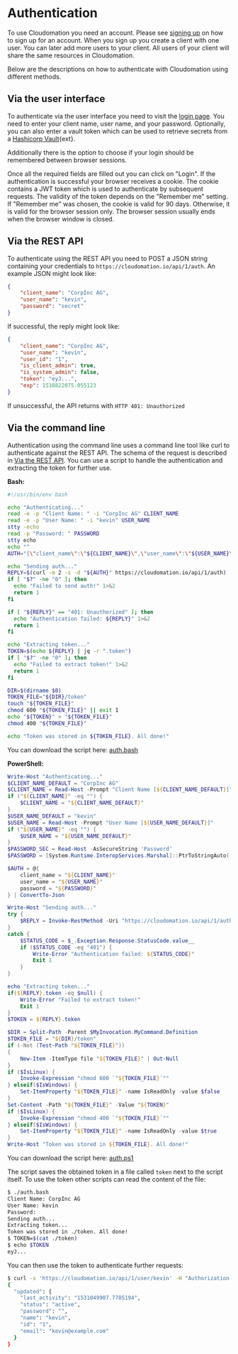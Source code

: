 
# Authentication

To use Cloudomation you need an account. Please see [signing up](Signing+up) on how to sign up for an account. When you sign up you create a client with one user. You can later add more users to your client. All users of your client will share the same resources in Cloudomation.

Below are the descriptions on how to authenticate with Cloudomation using different methods.

## Via the user interface

To authenticate via the user interface you need to visit the [login page](/login). You need to enter your client name, user name, and your password. Optionally, you can also enter a vault token which can be used to retrieve secrets from a [Hashicorp Vault](https://www.vaultproject.io/){ext}.

Additionally there is the option to choose if your login should be remembered between browser sessions.

Once all the required fields are filled out you can click on "Login". If the authentication is successful your browser receives a cookie. The cookie contains a JWT token which is used to authenticate by subsequent requests. The validity of the token depends on the "Remember me" setting. If "Remember me" was chosen, the cookie is valid for 90 days. Otherwise, it is valid for the browser session only. The browser session usually ends when the browser window is closed.

## Via the REST API

To authenticate using the REST API you need to POST a JSON string containing your credentials to `https://cloudomation.io/api/1/auth`. An example JSON might look like:
```json
{
    "client_name": "CorpInc AG",
    "user_name": "kevin",
    "password": "secret"
}
```
If successful, the reply might look like:
```json
{
    "client_name": "CorpInc AG",
    "user_name": "kevin",
    "user_id": "1",
    "is_client_admin": true,
    "is_system_admin": false,
    "token": "eyJ...",
    "exp": 1538822075.055123
}
```
If unsuccessful, the API returns with `HTTP 401: Unauthorized`

## Via the command line

Authentication using the command line uses a command line tool like curl to authenticate against the REST API. The schema of the request is described in [Via the REST API](#viatherestapi). You can use a script to handle the authentication and extracting the token for further use.

**Bash:**

```bash
#!/usr/bin/env bash

echo "Authenticating..."
read -e -p "Client Name: " -i "CorpInc AG" CLIENT_NAME
read -e -p "User Name: " -i "kevin" USER_NAME
stty -echo
read -p "Password: " PASSWORD
stty echo
echo ""
AUTH="{\"client_name\":\"${CLIENT_NAME}\",\"user_name\":\"${USER_NAME}\",\"password\":\"${PASSWORD}\"}"

echo "Sending auth..."
REPLY=$(curl -m 2 -s -d "${AUTH}" https://cloudomation.io/api/1/auth)
if [ "$?" -ne "0" ]; then
  echo "Failed to send auth!" 1>&2
  return 1
fi

if [ "${REPLY}" == "401: Unauthorized" ]; then
  echo "Authentication failed: ${REPLY}" 1>&2
  return 1
fi

echo "Extracting token..."
TOKEN=$(echo ${REPLY} | jq -r ".token")
if [ "$?" -ne "0" ]; then
  echo "Failed to extract token!" 1>&2
  return 1
fi

DIR=$(dirname $0)
TOKEN_FILE="${DIR}/token"
touch "${TOKEN_FILE}"
chmod 600 "${TOKEN_FILE}" || exit 1
echo "${TOKEN}" > "${TOKEN_FILE}"
chmod 400 "${TOKEN_FILE}"

echo "Token was stored in ${TOKEN_FILE}. All done!"
```

You can download the script here: [auth.bash](https://github.com/starflows/documentation/blob/master/utilities/auth.bash)

**PowerShell:**

```powershell
Write-Host "Authenticating..."
$CLIENT_NAME_DEFAULT = "CorpInc AG"
$CLIENT_NAME = Read-Host -Prompt "Client Name [${CLIENT_NAME_DEFAULT}]"
if ("${CLIENT_NAME}" -eq "") {
    $CLIENT_NAME = "${CLIENT_NAME_DEFAULT}"
}
$USER_NAME_DEFAULT = "kevin"
$USER_NAME = Read-Host -Prompt "User Name [${USER_NAME_DEFAULT}]"
if ("${USER_NAME}" -eq "") {
    $USER_NAME = "${USER_NAME_DEFAULT}"
}
$PASSWORD_SEC = Read-Host -AsSecureString 'Password'
$PASSWORD = [System.Runtime.InteropServices.Marshal]::PtrToStringAuto([System.Runtime.InteropServices.Marshal]::SecureStringToBSTR(${PASSWORD_SEC}))

$AUTH = @{
    client_name = "${CLIENT_NAME}"
    user_name = "${USER_NAME}"
    password = "${PASSWORD}"
} | ConvertTo-Json

Write-Host "Sending auth..."
try {
    $REPLY = Invoke-RestMethod -Uri "https://cloudomation.io/api/1/auth" -Method Post -Body "${AUTH}"
}
catch {
    $STATUS_CODE = $_.Exception.Response.StatusCode.value__
    if ($STATUS_CODE -eq "401") {
        Write-Error "Authentication failed: ${STATUS_CODE}"
        Exit 1
    }
}

echo "Extracting token..."
if(${REPLY}.token -eq $null) {
    Write-Error "Failed to extract token!"
    Exit 1
}
$TOKEN = ${REPLY}.token

$DIR = Split-Path -Parent $MyInvocation.MyCommand.Definition
$TOKEN_FILE = "${DIR}/token"
if (-Not (Test-Path "${TOKEN_FILE}"))
{
    New-Item -ItemType file "${TOKEN_FILE}" | Out-Null
}
if ($IsLinux) {
    Invoke-Expression "chmod 600 `"${TOKEN_FILE}`""
} elseif($IsWindows) {
    Set-ItemProperty "${TOKEN_FILE}" -name IsReadOnly -value $false
}
Set-Content -Path "${TOKEN_FILE}" -Value "${TOKEN}"
if ($IsLinux) {
    Invoke-Expression "chmod 400 `"${TOKEN_FILE}`""
} elseif($IsWindows) {
    Set-ItemProperty "${TOKEN_FILE}" -name IsReadOnly -value $true
}
Write-Host "Token was stored in ${TOKEN_FILE}. All done!"
```

You can download the script here: [auth.ps1](https://github.com/starflows/documentation/blob/master/utilities/auth.ps1)

The script saves the obtained token in a file called `token` next to the script itself. To use the token other scripts can read the content of the file:
```bash
$ ./auth.bash
Client Name: CorpInc AG
User Name: kevin
Password:
Sending auth...
Extracting token...
Token was stored in ./token. All done!
$ TOKEN=$(cat ./token)
$ echo $TOKEN
eyJ...
```
You can then use the token to authenticate further requests:
```bash
$ curl -s 'https://cloudomation.io/api/1/user/kevin' -H "Authorization: $TOKEN" | jq .
{
  "updated": {
    "last_activity": "1531049907.7785194",
    "status": "active",
    "password": "",
    "name": "kevin",
    "id": "1",
    "email": "kevin@example.com"
  }
}
```

